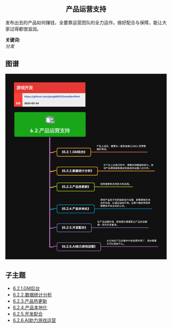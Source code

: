 <h2 align="center">产品运营支持</h2>
<p>
发布出去的产品如何赚钱，全要靠运营团队的全力运作。做好配合与保障，能让大家过得都很滋润。
</p>

**关键词:**<br/> 
*分发*

## 图谱
![图片加载中...](../../exports/6.2.产品运营支持.png?raw=true)

## 子主题
* [6.2.1.GM后台](6.2.1.GM后台.md)
* [6.2.2.数据统计分析](6.2.2.数据统计分析.md)
* [6.2.3.产品热更新](6.2.3.产品热更新.md)
* [6.2.4.产品本地化](6.2.4.产品本地化.md)
* [6.2.5.开发配合](6.2.5.开发配合.md)
* [6.2.6.AI助力游戏运营](6.2.6.AI助力游戏运营.md)
